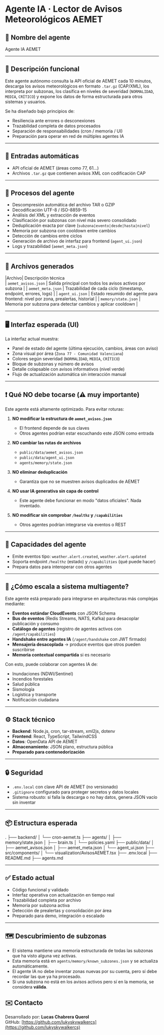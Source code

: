 # Agente IA · Lector de Avisos Meteorológicos AEMET

## 👤 Nombre del agente
Agente IA AEMET

---

## 🧠 Descripción funcional

Este agente autónomo consulta la API oficial de AEMET cada 10 minutos, descarga los avisos meteorológicos en formato `.tar.gz` (CAP/XML), los interpreta por subzonas, los clasifica en niveles de severidad (`NORMALIDAD`, `MEDIA`, `CRÍTICO`) y expone los datos de forma estructurada para otros sistemas y usuarios.

Se ha diseñado bajo principios de:

- Resiliencia ante errores o desconexiones
- Trazabilidad completa de datos procesados
- Separación de responsabilidades (cron / memoria / UI)
- Preparación para operar en red de múltiples agentes IA

---

## 🔄 Entradas automáticas

- API oficial de AEMET (áreas como 77, 61…)
- Archivos `.tar.gz` que contienen avisos XML con codificación CAP

---

## 🧩 Procesos del agente

- Descompresión automática del archivo TAR o GZIP
- Decodificación UTF-8 / ISO-8859-15
- Análisis del XML y extracción de eventos
- Clasificación por subzonas con nivel más severo consolidado
- Deduplicación exacta por clave (`subzona|evento|desde|hasta|nivel`)
- Memoria por subzona con cooldown entre cambios
- Detección de cambios entre ciclos
- Generación de archivo de interfaz para frontend (`agent_ui.json`)
- Logs y trazabilidad (`aemet_meta.json`)

---

## 📂 Archivos generados

|Archivo| Descripción técnica                                
| `aemet_avisos.json`            | Salida principal con todos los avisos activos por subzona                           |
| `aemet_meta.json`              | Trazabilidad de cada ciclo (timestamp, endpoint, errores, logs)                     |
| `agent_ui.json`                | Estado resumido del agente para frontend: nivel por zona, prealertas, historial     |
| `memory/state.json`            | Memoria por subzona para detectar cambios y aplicar cooldown                        |

---

## 🖥️ Interfaz esperada (UI)

La interfaz actual muestra:

- Panel de estado del agente (última ejecución, cambios, áreas con aviso)
- Zona visual por área (`Zona 77 - Comunidad Valenciana`)
- Colores según severidad (`NORMALIDAD`, `MEDIA`, `CRÍTICO`)
- Bloque de subzonas y número de avisos
- Detalle colapsable con avisos informativos (nivel verde)
- Flujo de actualización automática sin interacción manual

---

## ❗ Qué NO debe tocarse (⚠️ muy importante)

Este agente está altamente optimizado. Para evitar roturas:

1. **NO modificar la estructura de `aemet_avisos.json`**
   - El frontend depende de sus claves
   - Otros agentes podrían estar escuchando este JSON como entrada

2. **NO cambiar las rutas de archivos**
   - `public/data/aemet_avisos.json`
   - `public/data/agent_ui.json`
   - `agents/memory/state.json`

3. **NO eliminar deduplicación**
   - Garantiza que no se muestren avisos duplicados de AEMET

4. **NO usar IA generativa sin capa de control**
   - Este agente debe funcionar en modo "datos oficiales". Nada inventado.

5. **NO modificar sin comprobar `/healthz` y `/capabilities`**
   - Otros agentes podrían integrarse vía eventos o REST

---

## 🧠 Capacidades del agente

- Emite eventos tipo: `weather.alert.created`, `weather.alert.updated`
- Soporta endpoint `/healthz` (estado) y `/capabilities` (qué puede hacer)
- Prepara datos para interoperar con otros agentes

---

## 🔄 ¿Cómo escala a sistema multiagente?

Este agente está preparado para integrarse en arquitecturas más complejas mediante:

- **Eventos estándar CloudEvents** con JSON Schema
- **Bus de eventos** (Redis Streams, NATS, Kafka) para desacoplar publicación y consumo
- **Catálogo de agentes** (registro de agentes activos con `/agent/capabilities`)
- **Handshake entre agentes IA** (`/agent/handshake` con JWT firmado)
- **Mensajería desacoplada** → produce eventos que otros pueden suscribirse
- **Memoria contextual compartida** si es necesario

Con esto, puede colaborar con agentes IA de:

- Inundaciones (NDWI/Sentinel)
- Incendios forestales
- Salud pública
- Sismología
- Logística y transporte
- Notificación ciudadana

---

## ⚙️ Stack técnico

- **Backend**: Node.js, cron, tar-stream, xml2js, dotenv
- **Frontend**: React, TypeScript, TailwindCSS
- **Datos**: OpenData API de AEMET
- **Almacenamiento**: JSON plano, estructura pública
- **Preparado para contenedorización**

---

## 🔒 Seguridad

- `.env.local` con clave API de AEMET (no versionado)
- `.gitignore` configurado para proteger secretos y datos locales
- Sistema robusto: si falla la descarga o no hay datos, genera JSON vacío sin inventar

---

## 📦 Estructura esperada

.
├── backend/
│ └── cron-aemet.ts
├── agents/
│ ├── memory/state.json
│ ├── brain.ts
│ └── policies.yaml
├── public/data/
│ ├── aemet_avisos.json
│ ├── aemet_meta.json
│ └── agent_ui.json
├── src/components/
│ └── visualization/AvisosAEMET.tsx
├── .env.local
├── README.md
├── agents.md


---

## ✅ Estado actual

- Código funcional y validado
- Interfaz operativa con actualización en tiempo real
- Trazabilidad completa por archivo
- Memoria por subzona activa
- Detección de prealertas y consolidación por área
- Preparado para demo, integración o escalado

---

## 🗺️ Descubrimiento de subzonas

- El sistema mantiene una memoria estructurada de todas las subzonas que ha visto alguna vez activas.
- Esta memoria está en `agents/memory/known_subzones.json` y se actualiza automáticamente.
- El agente IA no debe inventar zonas nuevas por su cuenta, pero sí debe recordar las que ya ha procesado.
- Si una subzona no está en los avisos activos pero sí en la memoria, se considera **válida**.


## ✉️ Contacto

Desarrollado por: **Lucas Chabrera Querol**  
GitHub: [https://github.com/lukyskywalkercs](https://github.com/lukyskywalkercs)
